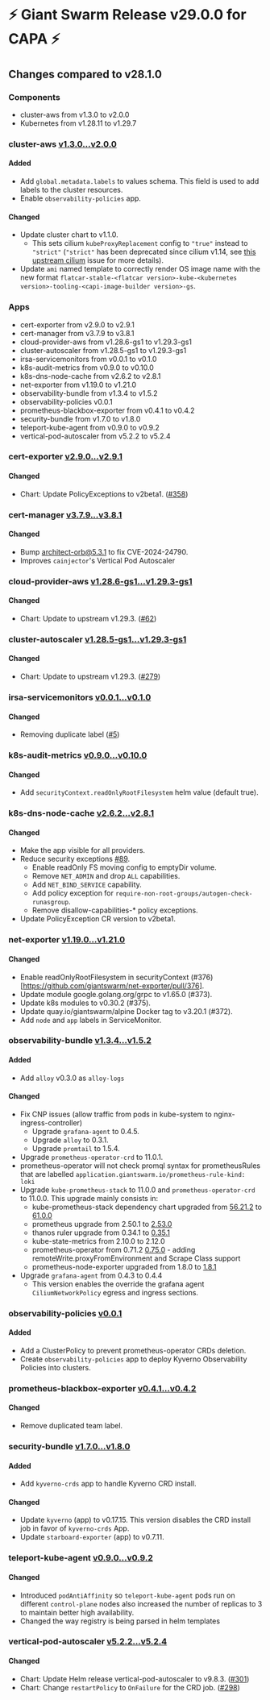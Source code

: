 # :zap: Giant Swarm Release v29.0.0 for CAPA :zap:

## Changes compared to v28.1.0

### Components

- cluster-aws from v1.3.0 to v2.0.0
- Kubernetes from v1.28.11 to v1.29.7

### cluster-aws [v1.3.0...v2.0.0](https://github.com/giantswarm/cluster-aws/compare/v1.3.0...v2.0.0)

#### Added

- Add `global.metadata.labels` to values schema. This field is used to add labels to the cluster resources.
- Enable `observability-policies` app.

#### Changed

- Update cluster chart to v1.1.0.
  - This sets cilium `kubeProxyReplacement` config to `"true"` instead to `"strict"` (`"strict"` has been deprecated since cilium v1.14, see [this upstream cilium](https://github.com/cilium/cilium/issues/32711) issue for more details).
- Update `ami` named template to correctly render OS image name with the new format `flatcar-stable-<flatcar version>-kube-<kubernetes version>-tooling-<capi-image-builder version>-gs`.

### Apps

- cert-exporter from v2.9.0 to v2.9.1
- cert-manager from v3.7.9 to v3.8.1
- cloud-provider-aws from v1.28.6-gs1 to v1.29.3-gs1
- cluster-autoscaler from v1.28.5-gs1 to v1.29.3-gs1
- irsa-servicemonitors from v0.0.1 to v0.1.0
- k8s-audit-metrics from v0.9.0 to v0.10.0
- k8s-dns-node-cache from v2.6.2 to v2.8.1
- net-exporter from v1.19.0 to v1.21.0
- observability-bundle from v1.3.4 to v1.5.2
- observability-policies v0.0.1
- prometheus-blackbox-exporter from v0.4.1 to v0.4.2
- security-bundle from v1.7.0 to v1.8.0
- teleport-kube-agent from v0.9.0 to v0.9.2
- vertical-pod-autoscaler from v5.2.2 to v5.2.4

### cert-exporter [v2.9.0...v2.9.1](https://github.com/giantswarm/cert-exporter/compare/v2.9.0...v2.9.1)

#### Changed

- Chart: Update PolicyExceptions to v2beta1. ([#358](https://github.com/giantswarm/cert-exporter/pull/358))

### cert-manager [v3.7.9...v3.8.1](https://github.com/giantswarm/cert-manager-app/compare/v3.7.8...v3.8.1)

#### Changed

- Bump architect-orb@5.3.1 to fix CVE-2024-24790.
- Improves `cainjector`'s Vertical Pod Autoscaler

### cloud-provider-aws [v1.28.6-gs1...v1.29.3-gs1](https://github.com/giantswarm/aws-cloud-controller-manager-app/compare/v1.28.6-gs1...v1.29.3-gs1)

#### Changed

- Chart: Update to upstream v1.29.3. ([#62](https://github.com/giantswarm/aws-cloud-controller-manager-app/pull/62))

### cluster-autoscaler [v1.28.5-gs1...v1.29.3-gs1](https://github.com/giantswarm/cluster-autoscaler-app/compare/v1.28.5-gs1...v1.29.3-gs1)

#### Changed

- Chart: Update to upstream v1.29.3. ([#279](https://github.com/giantswarm/cluster-autoscaler-app/pull/279))

### irsa-servicemonitors [v0.0.1...v0.1.0](https://github.com/giantswarm/irsa-servicemonitors-app/compare/v0.0.1...v0.1.0)

#### Changed

- Removing duplicate label ([#5](https://github.com/giantswarm/irsa-servicemonitors-app/pull/5))

### k8s-audit-metrics [v0.9.0...v0.10.0](https://github.com/giantswarm/k8s-audit-metrics/compare/v0.9.0...v0.10.0)

#### Changed

- Add `securityContext.readOnlyRootFilesystem` helm value (default true).

### k8s-dns-node-cache [v2.6.2...v2.8.1](https://github.com/giantswarm/k8s-dns-node-cache-app/compare/v2.6.2...v2.8.1)

#### Changed

- Make the app visible for all providers.
- Reduce security exceptions [#89](https://github.com/giantswarm/k8s-dns-node-cache-app/pull/89).
  - Enable readOnly FS moving config to emptyDir volume.
  - Remove `NET_ADMIN` and drop `ALL` capabilities.
  - Add `NET_BIND_SERVICE` capability.
  - Add policy exception for `require-non-root-groups/autogen-check-runasgroup`.
  - Remove disallow-capabilities-* policy exceptions.
- Update PolicyException CR version to v2beta1.

### net-exporter [v1.19.0...v1.21.0](https://github.com/giantswarm/net-exporter/compare/v1.19.0...v1.21.0)

#### Changed

- Enable readOnlyRootFilesystem in securityContext (#376)[https://github.com/giantswarm/net-exporter/pull/376].
- Update module google.golang.org/grpc to v1.65.0 (#373).
- Update k8s modules to v0.30.2 (#375).
- Update quay.io/giantswarm/alpine Docker tag to v3.20.1 (#372).
- Add `node` and `app` labels in ServiceMonitor.

### observability-bundle [v1.3.4...v1.5.2](https://github.com/giantswarm/observability-bundle/compare/v1.3.4...v1.5.2)

#### Added

- Add `alloy` v0.3.0 as `alloy-logs`

#### Changed

- Fix CNP issues (allow traffic from pods in kube-system to nginx-ingress-controller)
  - Upgrade `grafana-agent` to 0.4.5.
  - Upgrade `alloy` to 0.3.1.
  - Upgrade `promtail` to 1.5.4.
- Upgrade `prometheus-operator-crd` to 11.0.1.
- prometheus-operator will not check promql syntax for prometheusRules that are labelled `application.giantswarm.io/prometheus-rule-kind: loki`
- Upgrade `kube-prometheus-stack` to 11.0.0 and `prometheus-operator-crd` to 11.0.0. This upgrade mainly consists in:
  - kube-prometheus-stack dependency chart upgraded from [56.21.2](https://github.com/prometheus-community/helm-charts/releases/tag/kube-prometheus-stack-56.21.2) to [61.0.0](https://github.com/prometheus-community/helm-charts/releases/tag/kube-prometheus-stack-61.0.0)
  - prometheus upgrade from 2.50.1 to [2.53.0](https://github.com/prometheus-community/helm-charts/releases/tag/prometheus-25.22.0)
  - thanos ruler upgrade from 0.34.1 to [0.35.1](https://github.com/thanos-io/thanos/releases/tag/v0.35.1)
  - kube-state-metrics from 2.10.0 to 2.12.0
  - prometheus-operator from 0.71.2 [0.75.0](https://github.com/prometheus-operator/prometheus-operator/releases/tag/v0.75.0) - adding remoteWrite.proxyFromEnvironment and Scrape Class support
  - prometheus-node-exporter upgraded from 1.8.0 to [1.8.1](https://github.com/prometheus/node_exporter/releases/tag/v1.8.1)
- Upgrade `grafana-agent` from 0.4.3 to 0.4.4
  - This version enables the override the grafana agent `CiliumNetworkPolicy` egress and ingress sections.

### observability-policies [v0.0.1](https://github.com/giantswarm/observability-policies-app/releases/v0.0.1)

#### Added

- Add a ClusterPolicy to prevent prometheus-operator CRDs deletion.
- Create `observability-policies` app to deploy Kyverno Observability Policies into clusters.

### prometheus-blackbox-exporter [v0.4.1...v0.4.2](https://github.com/giantswarm/prometheus-blackbox-exporter-app/compare/v0.4.1...v0.4.2)

#### Changed

- Remove duplicated team label.

### security-bundle [v1.7.0...v1.8.0](https://github.com/giantswarm/security-bundle/compare/v1.7.0...v1.8.0)

#### Added

- Add `kyverno-crds` app to handle Kyverno CRD install.

#### Changed

- Update `kyverno` (app) to v0.17.15. This version disables the CRD install job in favor of `kyverno-crds` App.
- Update `starboard-exporter` (app) to v0.7.11.

### teleport-kube-agent [v0.9.0...v0.9.2](https://github.com/giantswarm/teleport-kube-agent-app/compare/v0.9.0...v0.9.2)

#### Changed

- Introduced `podAntiAffinity` so `teleport-kube-agent` pods run on different `control-plane` nodes also increased the number of replicas to 3 to maintain better high availability.
- Changed the way registry is being parsed in helm templates

### vertical-pod-autoscaler [v5.2.2...v5.2.4](https://github.com/giantswarm/vertical-pod-autoscaler-app/compare/v5.2.2...v5.2.4)

#### Changed

- Chart: Update Helm release vertical-pod-autoscaler to v9.8.3. ([#301](https://github.com/giantswarm/vertical-pod-autoscaler-app/pull/301))
- Chart: Change `restartPolicy` to `OnFailure` for the CRD job. ([#298](https://github.com/giantswarm/vertical-pod-autoscaler-app/pull/298))
